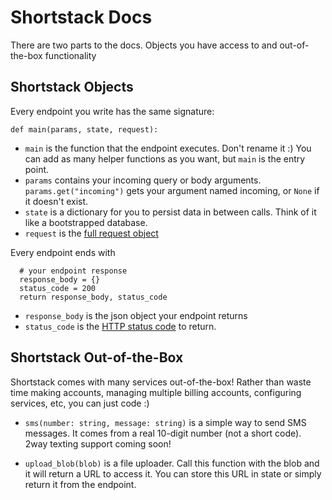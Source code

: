 # Shortstack Docs

There are two parts to the docs. Objects you have access to and out-of-the-box functionality

<!-- > An awesome project. -->

## Shortstack Objects

Every endpoint you write has the same signature:

<!-- `def main(params, state, request):` -->

```
def main(params, state, request):
```

- `main` is the function that the endpoint executes. Don't
  rename it :) You can add as many helper functions as you want, but `main` is the entry point.
- `params` contains your incoming query or body arguments.
  `params.get("incoming")` gets your argument named
  incoming, or `None` if it doesn't exist.
- `state` is a dictionary for you to persist data in between
  calls. Think of it like a bootstrapped database.
- `request` is the [full request object](https://kite.com/python/docs/flask.Request)

Every endpoint ends with

```
  # your endpoint response
  response_body = {}
  status_code = 200
  return response_body, status_code
```

- `response_body` is the json object your endpoint returns
- `status_code` is the [HTTP status code](https://www.restapitutorial.com/httpstatuscodes.html) to return.

## Shortstack Out-of-the-Box

Shortstack comes with many services out-of-the-box! Rather than waste time making accounts, managing multiple billing accounts, configuring services, etc, you can just code :)

- `sms(number: string, message: string)` is a simple way to send SMS messages. It comes from a real 10-digit number (not a short code). 2way texting support coming soon!

- `upload_blob(blob)` is a file uploader. Call this function with the blob and it will return a URL to access it. You can store this URL in state or simply return it from the endpoint.
